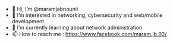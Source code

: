 - 👋 Hi, I’m @maramjabnounii
- 👀 I’m interested in networking, cybersecurity and web/mobile development.
- 🌱 I’m currently learning about network administration.
- 📫 How to reach me : https://www.facebook.com/maram.jb.93/

<!---
maramjabnounii/maramjabnounii is a ✨ special ✨ repository because its `README.md` (this file) appears on your GitHub profile.
You can click the Preview link to take a look at your changes.
--->
